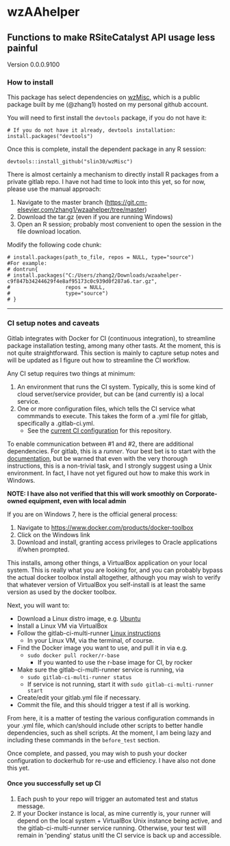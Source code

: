 # wzAAhelper

## Functions to make RSiteCatalyst API usage less painful

Version 0.0.0.9100

### How to install

This package has select dependencies on [wzMisc](https://github.com/slin30/wzMisc), which is a public package built by me 
(@zhang1) hosted on my personal github account. 

You will need to first install the `devtools` package, if you do not have it:

```{r}
# If you do not have it already, devtools installation:    
install.packages("devtools")
```

Once this is complete, install the dependent package in any R session:  

```{r}
devtools::install_github("slin30/wzMisc")
```

There is almost certainly a mechanism to directly install R packages from a private gitlab repo. I have not 
had time to look into this yet, so for now, please use the manual approach:

1. Navigate to the master branch (https://git.cm-elsevier.com/zhang1/wzaahelper/tree/master)
2. Download the tar.gz (even if you are running Windows)
3. Open an R session; probably most convenient to open the session in the file download location.  
    
Modify the following code chunk:  

```{r}
# install.packages(path_to_file, repos = NULL, type="source")
#For example:
# dontrun{
# install.packages("C:/Users/zhang2/Downloads/wzaahelper-c9f847b34244629f4e8af95173c0c939d0f287a6.tar.gz", 
#                  repos = NULL, 
#                  type="source")
# }
```

-----


### CI setup notes and caveats

Gitlab integrates with Docker for CI (continuous integration), to streamline package installation testing, among many other 
tasts. At the moment, this is not quite straightforward. This section is mainly to capture setup notes and will be updated as 
I figure out how to streamline the CI workflow.  

Any CI setup requires two things at minimum:  

1. An environment that runs the CI system. Typically, this is some kind of cloud server/service provider, but can be 
(and currently is) a local service.  
2. One or more configuration files, which tells the CI service what commmands to execute. This takes the form of a 
.yml file for gitlab, specifically a .gitlab-ci.yml. 
    - See the [current CI configuration](https://git.cm-elsevier.com/zhang1/wzaahelper/blob/master/.gitlab-ci.yml) for 
      this repository.  


To enable communication between #1 and #2, there are additional dependencies. For gitlab, this is a *runner*. Your 
best bet is to start with the [documentation](https://gitlab.com/gitlab-org/gitlab-ci-multi-runner), but be warned that 
even with the very thorough instructions, this is a non-trivial task, and I strongly suggest using a Unix environment. In 
fact, I have not yet figured out how to make this work in Windows.  

**NOTE: I have also not verified that this will work smoothly on Corporate-owned equipment, even with local admin**

If you are on Windows 7, here is the official general process:  

1. Navigate to https://www.docker.com/products/docker-toolbox
2. Click on the Windows link
3. Download and install, granting access privileges to Oracle applications if/when prompted.  


This installs, among other things, a VirtualBox application on your local system. This is really what you are looking for, and 
you can probably bypass the actual docker toolbox install altogether, although you may wish to verify that whatever version 
of VirtualBox you self-install is at least the same version as used by the docker toolbox.  

Next, you will want to:  

- Download a Linux distro image, e.g. [Ubuntu](https://www.ubuntu.com/download/desktop)
- Install a Linux VM via VirtualBox
- Follow the gitlab-ci-multi-runner [Linux instructions](https://gitlab.com/gitlab-org/gitlab-ci-multi-runner/blob/master/docs/install/linux-repository.md)  
    - In your Linux VM, via the terminal, of course.  
- Find the Docker image you want to use, and pull it in via e.g. 
    - `sudo docker pull rocker/r-base` 
        - If you wanted to use the r-base image for CI, by rocker
- Make sure the gitlab-ci-multi-runner service is running, via 
    - `sudo gitlab-ci-multi-runner status`
    - If service is not running, start it with `sudo gitlab-ci-multi-runner start`
- Create/edit your gitlab.yml file if necessary. 
- Commit the file, and this should trigger a test if all is working.  


From here, it is a matter of testing the various configuration commands in your .yml file, which can/should include other 
scripts to better handle dependencies, such as shell scripts. At the moment, I am being lazy and including these commands in 
the `before_test` section.  

Once complete, and passed, you may wish to push your docker configuration to dockerhub for re-use and efficiency. I have also 
not done this yet.  

#### Once you successfully set up CI

1. Each push to your repo will trigger an automated test and status message.  
2. If your Docker instance is local, as mine currently is, your runner will depend on the local system + VirtualBox Unix 
instance being active, and the gitlab-ci-multi-runner service running. Otherwise, your test will remain in 'pending' status 
unitl the CI service is back up and accessible.  

